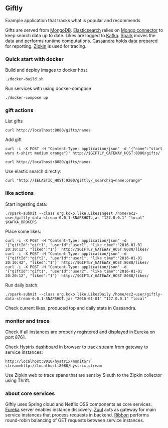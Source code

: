 Giftly
-

Example application that tracks what is popular and recommends

Gifts are served from [MongoDB](https://github.com/inlight-media/docker-mongodb-replica-set). [Elasticsearch](https://github.com/dockerfile/elasticsearch) relies on [Mongo connector](https://github.com/mongodb-labs/mongo-connector) to keep search data up to date. Likes are logged to [Kafka](https://github.com/wurstmeister/kafka-docker). [Spark](https://github.com/sequenceiq/docker-spark) moves the data and performs runtime computations. [Cassandra](https://github.com/pokle/cassandra) holds data prepared for reporting. [Zipkin](https://github.com/openzipkin/zipkin) is used for tracing.

### Quick start with docker

Build and deploy images to docker host

```
./docker-build.sh
```

Run services with using docker-compose

```
./docker-compose up
```

### gift actions

List gifts

```
curl http://localhost:8080/gifts/names
```

Add gift

```
curl -i -X POST -H "Content-Type: application/json" -d '{"name":"start wars t-shirt medium orange"}' http://$GIFTLY_GATEWAY_HOST:8080/gifts/

curl http://localhost:8080/gifts/names
```

Use elastic search directly:

```
curl "http://$ELASTIC_HOST:9200/giftly/_search?q=name:orange"
```

### like actions

Start ingesting data:

```
./spark-submit --class org.koko.like.LikesIngest /home/ec2-user/giftly-data-stream-0.0.1-SNAPSHOT.jar "127.0.0.1" "local" $KAFKA_BROKERS
```

Place some likes:

```
curl -i -X POST -H "Content-Type: application/json" -d '{"giftId":"gift1", "userId":"user1", "like_time":"2016-01-01 20:10:12", "liked":"1"}' http://$GIFTLY_GATEWAY_HOST:8080/likes/
curl -i -X POST -H "Content-Type: application/json" -d '{"giftId":"gift2", "userId":"user1", "like_time":"2016-01-01 20:10:42", "liked":"1"}' http://$GIFTLY_GATEWAY_HOST:8080/likes/
curl -i -X POST -H "Content-Type: application/json" -d '{"giftId":"gift1", "userId":"user2", "like_time":"2016-01-01 20:20:12", "liked":"1"}' http://$GIFTLY_GATEWAY_HOST:8080/likes/
```

Run daily batch:

```
./spark-submit --class org.koko.like.LikesDaily /home/ec2-user/giftly-data-stream-0.0.1-SNAPSHOT.jar "2016-01-01" "127.0.0.1" "local"
```

Check current likes, produced top and daily stats in Cassandra.

### monitor and trace

Check if all instances are properly registered and displayed in Eureka on port 8761.

Check Hystrix dashboard in browser to track stream from gateway to service instances:

```
http://localhost:8010/hystrix/monitor?stream=http://localhost:8080/hystrix.stream
```

Use Zipkin web to trace spans that are sent by Sleuth to the Zipkin collector using Thrift.


### about core services

Giftly uses Spring cloud and Netflix OSS components as core services. [Eureka](https://github.com/Netflix/eureka) server enables instance discovery. [Zuul](https://github.com/Netflix/zuul) acts as gateway for main service instances that process requests in backend. [Ribbon](https://github.com/Netflix/ribbon) performs round-robin balancing of GET requests between service instances.